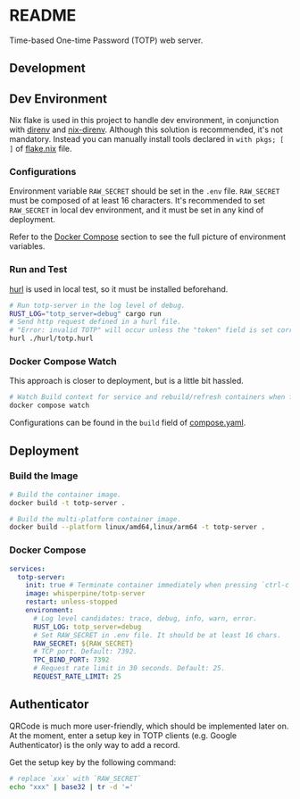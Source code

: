 # README

Time-based One-time Password (TOTP) web server.

## Development

## Dev Environment

Nix flake is used in this project to handle dev environment,
in conjunction with [direnv](https://github.com/direnv/direnv) and [nix-direnv](https://github.com/nix-community/nix-direnv).
Although this solution is recommended, it's not mandatory.
Instead you can manually install tools declared
in `with pkgs; [ ]` of [flake.nix](./flake.nix) file.

### Configurations

Environment variable `RAW_SECRET` should be set in the `.env` file.
`RAW_SECRET` must be composed of at least 16 characters.
It's recommended to set `RAW_SECRET` in local dev environment,
and it must be set in any kind of deployment.

Refer to the [Docker Compose](#docker-compose) section to see the full picture
of environment variables.

### Run and Test

[hurl](https://github.com/Orange-OpenSource/hurl)
is used in local test, so it must be installed beforehand.

```sh
# Run totp-server in the log level of debug.
RUST_LOG="totp_server=debug" cargo run
# Send http request defined in a hurl file.
# "Error: invalid TOTP" will occur unless the "token" field is set correctly.
hurl ./hurl/totp.hurl
```

### Docker Compose Watch

This approach is closer to deployment, but is a little bit hassled.

```sh
# Watch Build context for service and rebuild/refresh containers when files are updated.
docker compose watch
```

Configurations can be found in the `build` field of [compose.yaml](./compose.yaml).

## Deployment

### Build the Image

```sh
# Build the container image.
docker build -t totp-server .

# Build the multi-platform container image.
docker build --platform linux/amd64,linux/arm64 -t totp-server .
```

### Docker Compose

```yaml
services:
  totp-server:
    init: true # Terminate container immediately when pressing `ctrl-c`.
    image: whisperpine/totp-server
    restart: unless-stopped
    environment:
      # Log level candidates: trace, debug, info, warn, error.
      RUST_LOG: totp_server=debug
      # Set RAW_SECRET in .env file. It should be at least 16 chars.
      RAW_SECRET: ${RAW_SECRET}
      # TCP port. Default: 7392.
      TPC_BIND_PORT: 7392
      # Request rate limit in 30 seconds. Default: 25.
      REQUEST_RATE_LIMIT: 25
```

## Authenticator

QRCode is much more user-friendly, which should be implemented later on.
At the moment, enter a setup key in TOTP clients (e.g. Google Authenticator)
is the only way to add a record.

Get the setup key by the following command:

```sh
# replace `xxx` with `RAW_SECRET`
echo "xxx" | base32 | tr -d '='
```
